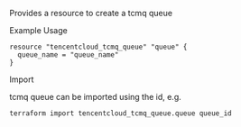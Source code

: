 Provides a resource to create a tcmq queue

Example Usage

```hcl
resource "tencentcloud_tcmq_queue" "queue" {
  queue_name = "queue_name"
}
```

Import

tcmq queue can be imported using the id, e.g.

```
terraform import tencentcloud_tcmq_queue.queue queue_id
```